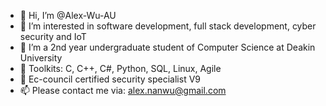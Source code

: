 - 👋 Hi, I’m @Alex-Wu-AU
- 👀 I’m interested in software development, full stack development, cyber security and IoT
- 🌱 I’m a 2nd year undergraduate student of Computer Science at Deakin University
- 🧰 Toolkits: C, C++, C#, Python, SQL, Linux, Agile
- 🔰 Ec-council certified security specialist V9
- 📫 Please contact me via: alex.nanwu@gmail.com
